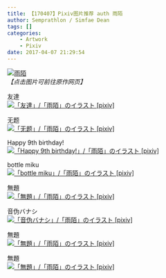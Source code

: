 ```yaml
---
title: 【170407】Pixiv图片推荐 auth 雨陌
author: Semprathlon / Simfae Dean
tags: []
categories:
	- Artwork
	- Pixiv
date: 2017-04-07 21:29:54
---
```

[<img src="__ASSETS_HOST_NAME__/2017/04/10654708_c7a7ce18472bf19c8d8d3686dbc159f5_170.png" alt="雨陌"/>](http://www.pixiv.net/member.php?id=6147118)<br /><em>【点击图片可前往原作网页】</em>

友達<br />[<img width="1612" height="2280" style="display:none;" data-src="https://i.pximg.net/img-original/img/2017/03/27/22/07/15/62124232_p0.png" src="__ASSETS_HOST_NAME__/2017/04/62124232_p0.png" alt="「友達」/「雨陌」のイラスト [pixiv]"/><img src="__ASSETS_HOST_NAME__/2017/04/62124232_p0_master1200.jpg" alt="「友達」/「雨陌」のイラスト [pixiv]"/>](http://www.pixiv.net/member_illust.php?illust_id=62124232&amp;mode=medium)<br />

<!--more-->
无题<br />[<img width="1240" height="1754" style="display:none;" data-src="https://i.pximg.net/img-original/img/2017/03/12/13/42/01/61869899_p0.png" src="__ASSETS_HOST_NAME__/2017/04/61869899_p0.png" alt="「无题」/「雨陌」のイラスト [pixiv]"/><img src="__ASSETS_HOST_NAME__/2017/04/61869899_p0_master1200.jpg" alt="「无题」/「雨陌」のイラスト [pixiv]"/>](http://www.pixiv.net/member_illust.php?illust_id=61869899&amp;mode=medium)<br />

Happy 9th birthday!<br />[<img width="1418" height="1418" style="display:none;" data-src="https://i.pximg.net/img-original/img/2016/12/27/00/00/19/60580745_p0.png" src="__ASSETS_HOST_NAME__/2017/04/60580745_p0.png" alt="「Happy 9th birthday!」/「雨陌」のイラスト [pixiv]"/><img src="__ASSETS_HOST_NAME__/2017/04/60580745_p0_master1200.jpg" alt="「Happy 9th birthday!」/「雨陌」のイラスト [pixiv]"/>](http://www.pixiv.net/member_illust.php?illust_id=60580745&amp;mode=medium)<br />

bottle miku<br />[<img width="782" height="1102" style="display:none;" data-src="https://i.pximg.net/img-original/img/2016/07/29/13/00/46/58139112_p0.png" src="__ASSETS_HOST_NAME__/2017/04/58139112_p0.png" alt="「bottle miku」/「雨陌」のイラスト [pixiv]"/><img src="__ASSETS_HOST_NAME__/2017/04/58139112_p0_master1200.jpg" alt="「bottle miku」/「雨陌」のイラスト [pixiv]"/>](http://www.pixiv.net/member_illust.php?illust_id=58139112&amp;mode=medium)<br />

無題<br />[<img width="1000" height="1349" style="display:none;" data-src="https://i.pximg.net/img-original/img/2016/06/24/12/57/12/57561466_p0.png" src="__ASSETS_HOST_NAME__/2017/04/57561466_p0.png" alt="「無題」/「雨陌」のイラスト [pixiv]"/><img src="__ASSETS_HOST_NAME__/2017/04/57561466_p0_master1200.jpg" alt="「無題」/「雨陌」のイラスト [pixiv]"/>](http://www.pixiv.net/member_illust.php?illust_id=57561466&amp;mode=medium)<br />

音伪バナシ<br />[<img width="1500" height="1060" style="display:none;" data-src="https://i.pximg.net/img-original/img/2016/06/09/13/42/26/57303253_p0.png" src="__ASSETS_HOST_NAME__/2017/04/57303253_p0.png" alt="「音伪バナシ」/「雨陌」のイラスト [pixiv]"/><img src="__ASSETS_HOST_NAME__/2017/04/57303253_p0_master1200.jpg" alt="「音伪バナシ」/「雨陌」のイラスト [pixiv]"/>](http://www.pixiv.net/member_illust.php?illust_id=57303253&amp;mode=medium)<br />

無題<br />[<img width="1000" height="1276" style="display:none;" data-src="https://i.pximg.net/img-original/img/2016/05/21/16/03/10/56986712_p0.png" src="__ASSETS_HOST_NAME__/2017/04/56986712_p0.png" alt="「無題」/「雨陌」のイラスト [pixiv]"/><img src="__ASSETS_HOST_NAME__/2017/04/56986712_p0_master1200.jpg" alt="「無題」/「雨陌」のイラスト [pixiv]"/>](http://www.pixiv.net/member_illust.php?illust_id=56986712&amp;mode=medium)<br />

無題<br />[<img width="850" height="850" style="display:none;" data-src="https://i.pximg.net/img-original/img/2016/03/25/18/41/02/56001584_p0.png" src="__ASSETS_HOST_NAME__/2017/04/56001584_p0.png" alt="「無題」/「雨陌」のイラスト [pixiv]"/><img src="__ASSETS_HOST_NAME__/2017/04/56001584_p0_master1200.jpg" alt="「無題」/「雨陌」のイラスト [pixiv]"/>](http://www.pixiv.net/member_illust.php?illust_id=56001584&amp;mode=medium)<br />
